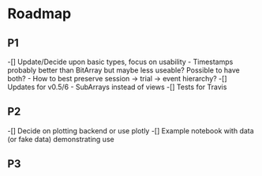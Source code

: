 # Roadmap

## P1
-[] Update/Decide upon basic types, focus on usability
    - Timestamps probably better than BitArray but maybe less useable? Possible to have both?
    - How to best preserve session -> trial -> event hierarchy?
-[] Updates for v0.5/6
    - SubArrays instead of views
-[] Tests for Travis

## P2
-[] Decide on plotting backend or use plotly
-[] Example notebook with data (or fake data) demonstrating use

## P3 
